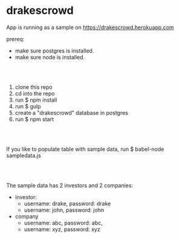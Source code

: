 # drakescrowd

App is running as a sample on https://drakescrowd.herokuapp.com

prereq: 
  - make sure postgres is installed.
  - make sure node is installed.

<br><br>

1. clone this repo
2. cd into the repo
3. run $ npm install
4. run $ gulp
5. create a "drakescrowd" database in postgres
6. run $ npm start

<br><br>

If you like to populate table with sample data, run $ babel-node sampledata.js

<br><br>

The sample data has 2 investors and 2 companies:
  - investor:
    - username: drake, password: drake
    - username: john, password: john
  - company
    - username: abc, password: abc,
    - username: xyz, password: xyz
